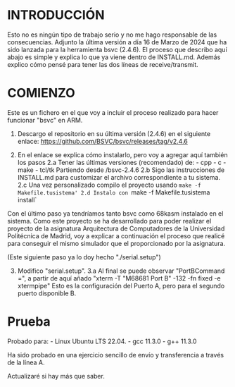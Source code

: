# INTRODUCCIÓN
Esto no es ningún tipo de trabajo serio y no me hago responsable de las consecuencias.
Adjunto la última versión a día 16 de Marzo de 2024 que ha sido lanzada para la herramienta bsvc (2.4.6). El proceso que describo aquí abajo es simple y explica lo que ya viene dentro de INSTALL.md. Además explico cómo pensé para tener las dos líneas de receive/transmit.

# COMIENZO 

Este es un fichero en el que voy a incluir el proceso realizado para hacer funcionar "bsvc" en ARM.

1. Descargo el repositorio en su última versión (2.4.6) en el siguiente enlace: https://github.com/BSVC/bsvc/releases/tag/v2.4.6

2. En el enlace se explica cómo instalarlo, pero voy a agregar aquí también los pasos
        2.a Tener las últimas versiones (recomendado) de:
                - cpp
                - c
                - make
                - tcl/tk
        Partiendo desde /bsvc-2.4.6
        2.b Sigo las instrucciones de INSTALL.md para customizar el archivo correspondiente a tu sistema.
        2.c Una vez personalizado compilo el proyecto usando `make -f Makefile.tusistema'
        2.d Instalo con `make -f Makefile.tusistema install`

Con el último paso ya tendríamos tanto bsvc como 68kasm instalado en el sistema.
Como este proyecto se ha desarrollado para poder realizar el proyecto de la asignatura Arquitectura de Computadores de la Universidad Politécnica de Madrid, voy a explicar a continuación el proceso que realicé para conseguir el mismo simulador que el proporcionado por la asignatura.

(Este siguiente paso ya lo doy hecho "./serial.setup")

3. Modifico "serial.setup".
        3.a Al final se puede observar "PortBCommand =", a partir de aquí añado "xterm -T "M68681 Port B" -132 -fn fixed -e xtermpipe"
        Esto es la configuración del Puerto A, pero para el segundo puerto disponible B.

# Prueba
Probado para:
	- Linux Ubuntu LTS 22.04.
 	- gcc 11.3.0
  	- g++ 11.3.0

Ha sido probado en una ejercicio sencillo de envío y transferencia a través de la línea A. 

Actualizaré si hay más que saber.

